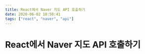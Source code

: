 ```yaml
---
title: React에서 Naver 지도 API 호출하기
date: 2020-06-02 18:50:41
tags: ["react", "naver", "api"]
---
```


# React에서 Naver 지도 API 호출하기

```javascript

```